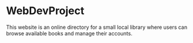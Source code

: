 # WebDevProject

This website is an online directory for a small local library where users can browse available books and manage their accounts.
